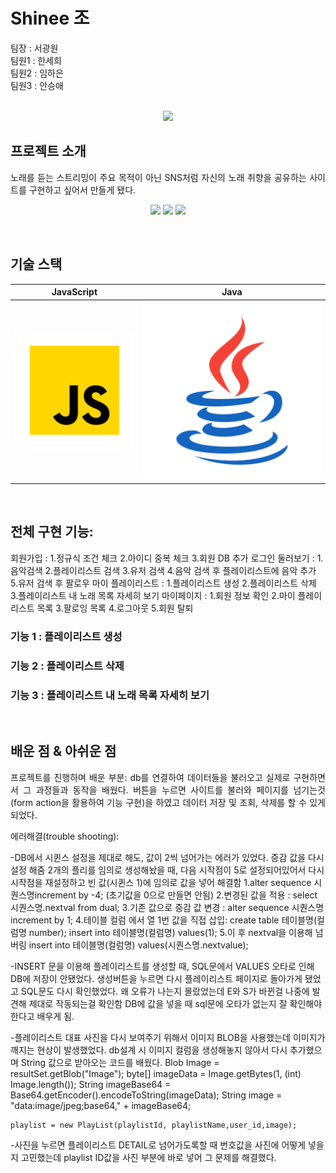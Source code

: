 # Shinee 조 <br/>
팀장 : 서광원 <br/>
팀원1 : 한세희 <br/>
팀원2 : 임하은 <br/>
팀원3 : 안승애 <br/>


<p align="center">
  <br>
  
  <img src="img/image (6).png">
  <br>
</p>



## 프로젝트 소개

<p align="justify">
노래를 듣는 스트리밍이 주요 목적이 아닌 SNS처럼 
자신의 노래 취향을 공유하는 사이트를 구현하고 싶어서 만들게 됐다.
</p>

<p align="center">
<img src="img/image (6).png">
<img src="img/image (7).png">
<img src="img/detail.png">

</p>

<br>

## 기술 스택

| JavaScript |    Java    | 
| :--------: | :--------: | 
|   ![js]    |  ![java]   |

<br>

## 전체 구현 기능:
회원가입 : 1.정규식 조건 체크 2.아이디 중복 체크  3.회원 DB 추가
로그인 
둘러보기 : 1.음악검색 2.플레이리스트 검색 3.유저 검색 4.음악 검색 후 플레이리스트에 음악 추가 5.유저 검색 후 팔로우
마이 플레이리스트 : 1.플레이리스트 생성 2.플레이리스트 삭제 3.플레이리스트 내 노래 목록 자세히 보기
마이페이지 : 1.회원 정보 확인 2.마이 플레이리스트 목록 3.팔로잉 목록 4.로그아웃 5.회원 탈퇴


### 기능 1 : 플레이리스트 생성

### 기능 2 : 플레이리스트 삭제

### 기능 3 : 플레이리스트 내 노래 목록 자세히 보기



<br>

## 배운 점 & 아쉬운 점

<p align="justify">
프로젝트를 진행하며 배운 부분:
 db를 연결하여 데이터들을 불러오고 실제로 구현하면서 그 과정들과 동작을 배웠다. 
 버튼을 누르면 사이트를 불러와 페이지를 넘기는것 (form action을 활용하여 기능 구현)을 하였고
 데이터 저장 및 조회, 삭제를 할 수 있게 되었다.

에러해결(trouble shooting):

-DB에서 시퀸스 설정을 제대로 해도, 값이 2씩 넘어가는 에러가 있었다. 
 증감 값을 다시 설정 해줌
2개의 플리를 임의로 생성해놨을 때, 다음 시작점이 5로 설정되어있어서 다시 시작점을 재설정하고 빈 값(시퀸스 1)에 임의로 값을 넣어 해결함
1.alter sequence 시퀀스명increment by -4; (초기값을 0으로 만들면 안됨)
2.변경된 값을 적용 : select 시퀀스명.nextval from dual;
3.기존 값으로 증감 값 변경 : alter sequence 시퀀스명 increment by 1;
4.테이블 컬럼 에서 열 1번 값을 직접 삽입:
create table 테이블명(컬럼명 number);
insert into 테이블명(컬럼명) values(1);
5.이 후 nextval을 이용해 넘버링
insert into 테이블명(컬럼명) values(시퀀스명.nextvalue);

-INSERT 문을 이용해 플레이리스트를 생성할 때, SQL문에서 VALUES 오타로 인해 DB에 저장이 안됐었다.
생성버튼을 누르면 다시 플레이리스트 페이지로 돌아가게 됐었고 SQL문도 다시 확인했었다.
왜 오류가 나는지 몰랐었는데 E와 S가 바뀐걸 나중에 발견해 제대로 작동되는걸 확인함 
DB에 값을 넣을 때  sql문에 오타가 없는지 잘 확인해야한다고 배우게 됨.


-플레이리스트 대표 사진을 다시 보여주기 위해서 이미지 BLOB을 사용했는데 이미지가 깨지는 현상이 발생했었다.
db설계 시 이미지 컬럼을 생성해놓지 않아서 다시 추가했으며 String 값으로 받아오는 코드를 배웠다.
Blob Image = resultSet.getBlob("Image");
				byte[] imageData = Image.getBytes(1, (int) Image.length());
				String imageBase64 = Base64.getEncoder().encodeToString(imageData);
				String image = "data:image/jpeg;base64," + imageBase64;

    playlist = new PlayList(playlistId, playlistName,user_id,image);


-사진을 누르면 플레이리스트 DETAIL로 넘어가도록할 때
번호값을 사진에 어떻게 넣을지 고민했는데 playlist ID값을 사진 부분에 바로 넣어 그 문제를 해결했다.






<!-- Stack Icon Refernces -->

[js]: ./readme-static/img/javascript.svg
[java]: ./readme-static/img/java.svg
